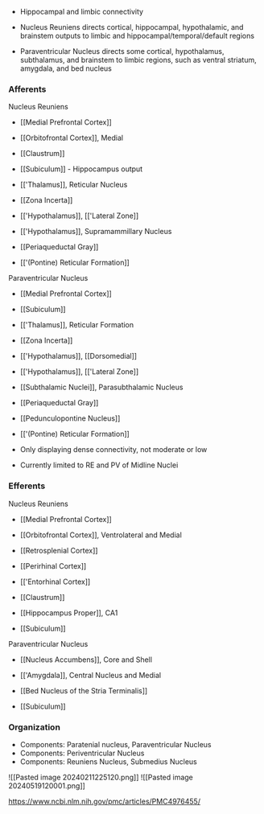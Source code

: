 - Hippocampal and limbic connectivity

- Nucleus Reuniens directs cortical, hippocampal, hypothalamic, and brainstem outputs to limbic and hippocampal/temporal/default regions
- Paraventricular Nucleus directs some cortical, hypothalamus, subthalamus, and brainstem to limbic regions, such as ventral striatum, amygdala, and bed nucleus
### Afferents
Nucleus Reuniens
- [[Medial Prefrontal Cortex]]
- [[Orbitofrontal Cortex]], Medial

- [[Claustrum]]
- [[Subiculum]] - Hippocampus output

- [['Thalamus]], Reticular Nucleus
- [[Zona Incerta]]
- [['Hypothalamus]], [['Lateral Zone]]
- [['Hypothalamus]], Supramammillary Nucleus

- [[Periaqueductal Gray]]
- [['(Pontine) Reticular Formation]]

Paraventricular Nucleus
- [[Medial Prefrontal Cortex]]

- [[Subiculum]]

- [['Thalamus]], Reticular Formation
- [[Zona Incerta]]
- [['Hypothalamus]], [[Dorsomedial]]
- [['Hypothalamus]], [['Lateral Zone]]
- [[Subthalamic Nuclei]], Parasubthalamic Nucleus

- [[Periaqueductal Gray]]
- [[Pedunculopontine Nucleus]]
- [['(Pontine) Reticular Formation]]

- Only displaying dense connectivity, not moderate or low
- Currently limited to RE and PV of Midline Nuclei
### Efferents
Nucleus Reuniens
- [[Medial Prefrontal Cortex]]
- [[Orbitofrontal Cortex]], Ventrolateral and Medial
- [[Retrosplenial Cortex]]
- [[Perirhinal Cortex]]
- [['Entorhinal Cortex]]

- [[Claustrum]]

- [[Hippocampus Proper]], CA1
- [[Subiculum]]

Paraventricular Nucleus
- [[Nucleus Accumbens]], Core and Shell

- [['Amygdala]], Central Nucleus and Medial
- [[Bed Nucleus of the Stria Terminalis]]
- [[Subiculum]]
### Organization
- Components: Paratenial nucleus, Paraventricular Nucleus
- Components: Periventricular Nucleus
- Components: Reuniens Nucleus, Submedius Nucleus

![[Pasted image 20240211225120.png]]
![[Pasted image 20240519120001.png]]

https://www.ncbi.nlm.nih.gov/pmc/articles/PMC4976455/